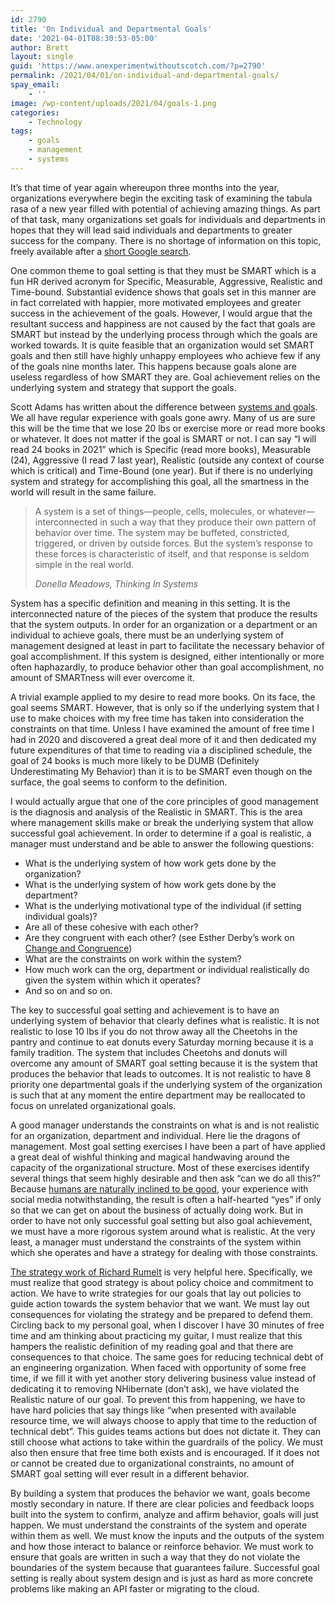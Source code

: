 ```yaml
---
id: 2790
title: 'On Individual and Departmental Goals'
date: '2021-04-01T08:30:53-05:00'
author: Brett
layout: single
guid: 'https://www.anexperimentwithoutscotch.com/?p=2790'
permalink: /2021/04/01/on-individual-and-departmental-goals/
spay_email:
    - ''
image: /wp-content/uploads/2021/04/goals-1.png
categories:
    - Technology
tags:
    - goals
    - management
    - systems
---
```


It’s that time of year again whereupon three months into the year, organizations everywhere begin the exciting task of examining the tabula rasa of a new year filled with potential of achieving amazing things. As part of that task, many organizations set goals for individuals and departments in hopes that they will lead said individuals and departments to greater success for the company. There is no shortage of information on this topic, freely available after a [short Google search](https://duckduckgo.com/?t=ffab&q=organizational+goal+setting&ia=web).

One common theme to goal setting is that they must be SMART which is a fun HR derived acronym for Specific, Measurable, Aggressive, Realistic and Time-bound. Substantial evidence shows that goals set in this manner are in fact correlated with happier, more motivated employees and greater success in the achievement of the goals. However, I would argue that the resultant success and happiness are not caused by the fact that goals are SMART but instead by the underlying process through which the goals are worked towards. It is quite feasible that an organization would set SMART goals and then still have highly unhappy employees who achieve few if any of the goals nine months later. This happens because goals alone are useless regardless of how SMART they are. Goal achievement relies on the underlying system and strategy that support the goals.

Scott Adams has written about the difference between [systems and goals](https://www.scottadamssays.com/2013/11/18/goals-vs-systems/). We all have regular experience with goals gone awry. Many of us are sure this will be the time that we lose 20 lbs or exercise more or read more books or whatever. It does not matter if the goal is SMART or not. I can say “I will read 24 books in 2021” which is Specific (read more books), Measurable (24), Aggressive (I read 7 last year), Realistic (outside any context of course which is critical) and Time-Bound (one year). But if there is no underlying system and strategy for accomplishing this goal, all the smartness in the world will result in the same failure.

> A system is a set of things—people, cells, molecules, or whatever—interconnected in such a way that they produce their own pattern of behavior over time. The system may be buffeted, constricted, triggered, or driven by outside forces. But the system’s response to these forces is characteristic of itself, and that response is seldom simple in the real world.
> 
> <cite>Donella Meadows, Thinking In Systems</cite>

System has a specific definition and meaning in this setting. It is the interconnected nature of the pieces of the system that produce the results that the system outputs. In order for an organization or a department or an individual to achieve goals, there must be an underlying system of management designed at least in part to facilitate the necessary behavior of goal accomplishment. If this system is designed, either intentionally or more often haphazardly, to produce behavior other than goal accomplishment, no amount of SMARTness will ever overcome it.

A trivial example applied to my desire to read more books. On its face, the goal seems SMART. However, that is only so if the underlying system that I use to make choices with my free time has taken into consideration the constraints on that time. Unless I have examined the amount of free time I had in 2020 and discovered a great deal more of it and then dedicated my future expenditures of that time to reading via a disciplined schedule, the goal of 24 books is much more likely to be DUMB (Definitely Underestimating My Behavior) than it is to be SMART even though on the surface, the goal seems to conform to the definition.

I would actually argue that one of the core principles of good management is the diagnosis and analysis of the Realistic in SMART. This is the area where management skills make or break the underlying system that allow successful goal achievement. In order to determine if a goal is realistic, a manager must understand and be able to answer the following questions:

- What is the underlying system of how work gets done by the organization?
- What is the underlying system of how work gets done by the department?
- What is the underlying motivational type of the individual (if setting individual goals)?
- Are all of these cohesive with each other?
- Are they congruent with each other? (see Esther Derby’s work on [Change and Congruence](https://smile.amazon.com/Rules-Positive-Productive-Change-Results/dp/1523085797/ref=sr_1_2?dchild=1&keywords=esther+derby&qid=1614267762&sr=8-2))
- What are the constraints on work within the system?
- How much work can the org, department or individual realistically do given the system within which it operates?
- And so on and so on.

The key to successful goal setting and achievement is to have an underlying system of behavior that clearly defines what is realistic. It is not realistic to lose 10 lbs if you do not throw away all the Cheetohs in the pantry and continue to eat donuts every Saturday morning because it is a family tradition. The system that includes Cheetohs and donuts will overcome any amount of SMART goal setting because it is the system that produces the behavior that leads to outcomes. It is not realistic to have 8 priority one departmental goals if the underlying system of the organization is such that at any moment the entire department may be reallocated to focus on unrelated organizational goals.

A good manager understands the constraints on what is and is not realistic for an organization, department and individual. Here lie the dragons of management. Most goal setting exercises I have been a part of have applied a great deal of wishful thinking and magical handwaving around the capacity of the organizational structure. Most of these exercises identify several things that seem highly desirable and then ask “can we do all this?” Because [humans are naturally inclined to be good](https://www.theguardian.com/commentisfree/2015/oct/14/selfish-proof-ego-humans-inherently-good), your experience with social media notwithstanding, the result is often a half-hearted “yes” if only so that we can get on about the business of actually doing work. But in order to have not only successful goal setting but also goal achievement, we must have a more rigorous system around what is realistic. At the very least, a manager must understand the constraints of the system within which she operates and have a strategy for dealing with those constraints.

[The strategy work of Richard Rumelt](https://www.anexperimentwithoutscotch.com/2021/02/20/restricting-choice/) is very helpful here. Specifically, we must realize that good strategy is about policy choice and commitment to action. We have to write strategies for our goals that lay out policies to guide action towards the system behavior that we want. We must lay out consequences for violating the strategy and be prepared to defend them. Circling back to my personal goal, when I discover I have 30 minutes of free time and am thinking about practicing my guitar, I must realize that this hampers the realistic definition of my reading goal and that there are consequences to that choice. The same goes for reducing technical debt of an engineering organization. When faced with opportunity of some free time, if we fill it with yet another story delivering business value instead of dedicating it to removing NHibernate (don’t ask), we have violated the Realistic nature of our goal. To prevent this from happening, we have to have hard policies that say things like “when presented with available resource time, we will always choose to apply that time to the reduction of technical debt”. This guides teams actions but does not dictate it. They can still choose what actions to take within the guardrails of the policy. We must also then ensure that free time both exists and is encouraged. If it does not or cannot be created due to organizational constraints, no amount of SMART goal setting will ever result in a different behavior.

By building a system that produces the behavior we want, goals become mostly secondary in nature. If there are clear policies and feedback loops built into the system to confirm, analyze and affirm behavior, goals will just happen. We must understand the constraints of the system and operate within them as well. We must know the inputs and the outputs of the system and how those interact to balance or reinforce behavior. We must work to ensure that goals are written in such a way that they do not violate the boundaries of the system because that guarantees failure. Successful goal setting is really about system design and is just as hard as more concrete problems like making an API faster or migrating to the cloud.